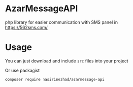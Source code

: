 # AzarMessageAPI
php library for easier communication with SMS panel in https://562sms.com/

# Usage
You can just download and include `src` files into your project

Or use packagist

`composer require nasirinezhad/azarmessage-api`
